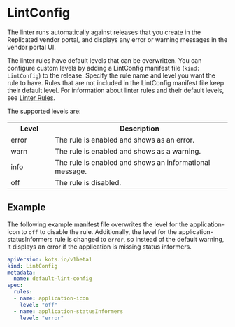 # LintConfig

The linter runs automatically against releases that you create in the Replicated vendor portal, and displays any error or warning messages in the vendor portal UI.

The linter rules have default levels that can be overwritten. You can configure custom levels by adding a LintConfig manifest file (`kind: LintConfig`) to the release. Specify the rule name and level you want the rule to have. Rules that are not included in the LintConfig manifest file keep their default level. For information about linter rules and their default levels, see [Linter Rules](#linter-rules).

The supported levels are:

<table>
      <tr>
        <th width="20%">Level</th>
        <th width="80%">Description</th>
      </tr>
      <tr>
        <td>error</td>
        <td>The rule is enabled and shows as an error.</td>
      </tr>
      <tr>
        <td>warn</td>
        <td>The rule is enabled and shows as a warning.</td>
      </tr>
      <tr>
        <td>info</td>
        <td>The rule is enabled and shows an informational message.</td>
      </tr>
      <tr>
        <td>off</td>
        <td>The rule is disabled.</td>
      </tr>
    </table>


## Example
The following example manifest file overwrites the level for the application-icon to `off` to disable the rule. Additionally, the level for the application-statusInformers rule is changed to `error`, so instead of the default warning, it displays an error if the application is missing status informers.

```yaml
apiVersion: kots.io/v1beta1
kind: LintConfig
metadata:
  name: default-lint-config
spec:
  rules:
  - name: application-icon
    level: "off"
  - name: application-statusInformers
    level: "error"
```
